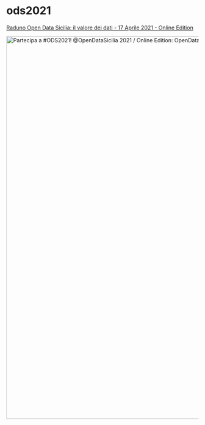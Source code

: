 # ods2021

<a href="https://ods2021.opendatasicilia.it/" target="_blank" Title="Raduno Open Data Sicilia: il valore dei dati - 17 Aprile 2021 - Online Edition">Raduno Open Data Sicilia: il valore dei dati - 17 Aprile 2021 - Online Edition</a>

<a href="https://ods2021.opendatasicilia.it/" target="_blank"><img width="1000" src="https://ods2021.opendatasicilia.it/assets/img/ods2021-social_tw.jpg" Title="Partecipa a #ODS2021! @OpenDataSicilia 2021 / Online Edition: OpenData, Competenze Digitali, Trasparenza, Partecipazione" /></a>
